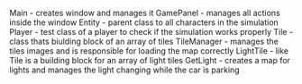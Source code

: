 Main - creates window and manages it
GamePanel - manages all actions inside the window
Entity - parent class to all characters in the simulation
Player - test class of a player to check if the simulation works properly
Tile - class thats biulding block of an array of tiles
TileManager - manages the tiles images and is responsible for loading the map correctly
LightTile - like Tile is a building block for an array of light tiles
GetLight - creates a map for lights and manages the light changing while the car is parking
